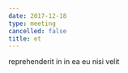 ```yaml
---
date: 2017-12-18
type: meeting
cancelled: false
title: et
---
```

reprehenderit in in ea eu nisi velit